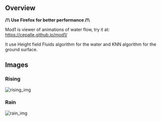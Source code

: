 ## Overview

**/!\\ Use Firefox for better performance /!\\**

Mod1 is viewer of animations of water flow, try it at: https://cepalle.github.io/mod1/

It use Height field Fluids algorithm for the water and KNN algorithm for the ground surface.

## Images

### Rising

![rising_img](https://github.com/cepalle/mod1/blob/master/assets/rising.png)

### Rain

![rain_img](https://github.com/cepalle/mod1/blob/master/assets/rain.png)
